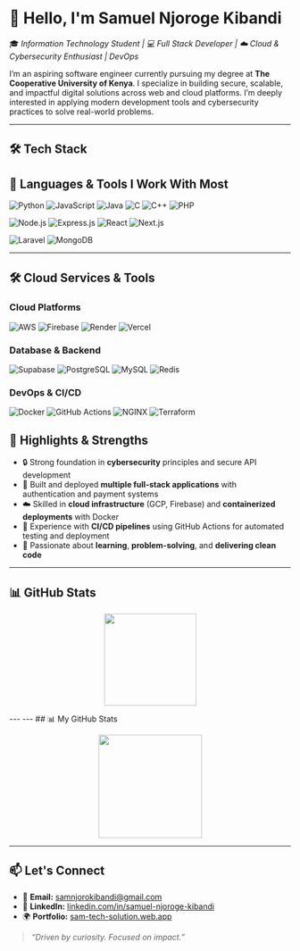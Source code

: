 # 👋 Hello, I'm Samuel Njoroge Kibandi

🎓 *Information Technology Student | 💻 Full Stack Developer | ☁️ Cloud & Cybersecurity Enthusiast | DevOps*

I’m an aspiring software engineer currently pursuing my degree at **The Cooperative University of Kenya**. I specialize in building secure, scalable, and impactful digital solutions across web and cloud platforms. I’m deeply interested in applying modern development tools and cybersecurity practices to solve real-world problems.

---

## 🛠️ Tech Stack
## 🧰 Languages & Tools I Work With Most

![Python](https://img.shields.io/badge/Python-3670A0?style=for-the-badge&logo=python&logoColor=white)
![JavaScript](https://img.shields.io/badge/JavaScript-F7DF1E?style=for-the-badge&logo=javascript&logoColor=black)
![Java](https://img.shields.io/badge/Java-ED8B00?style=for-the-badge&logo=java&logoColor=white)
![C](https://img.shields.io/badge/C-00599C?style=for-the-badge&logo=c&logoColor=white)
![C++](https://img.shields.io/badge/C++-00599C?style=for-the-badge&logo=c%2B%2B&logoColor=white)
![PHP](https://img.shields.io/badge/PHP-777BB4?style=for-the-badge&logo=php&logoColor=white)

![Node.js](https://img.shields.io/badge/Node.js-339933?style=for-the-badge&logo=node.js&logoColor=white)
![Express.js](https://img.shields.io/badge/Express.js-000000?style=for-the-badge&logo=express&logoColor=white)
![React](https://img.shields.io/badge/React-20232A?style=for-the-badge&logo=react&logoColor=61DAFB)
![Next.js](https://img.shields.io/badge/Next.js-000000?style=for-the-badge&logo=next.js&logoColor=white)

![Laravel](https://img.shields.io/badge/Laravel-FF2D20?style=for-the-badge&logo=laravel&logoColor=white)
![MongoDB](https://img.shields.io/badge/MongoDB-4EA94B?style=for-the-badge&logo=mongodb&logoColor=white)



---
## 🛠️ Cloud Services & Tools

### Cloud Platforms
![AWS](https://img.shields.io/badge/AWS-%23FF9900.svg?style=for-the-badge&logo=amazon-aws&logoColor=white)
![Firebase](https://img.shields.io/badge/Firebase-039BE5?style=for-the-badge&logo=Firebase&logoColor=white)
![Render](https://img.shields.io/badge/Render-%46E3B7.svg?style=for-the-badge&logo=render&logoColor=white)
![Vercel](https://img.shields.io/badge/Vercel-000000?style=for-the-badge&logo=vercel&logoColor=white)

### Database & Backend
![Supabase](https://img.shields.io/badge/Supabase-3ECF8E?style=for-the-badge&logo=supabase&logoColor=white)
![PostgreSQL](https://img.shields.io/badge/PostgreSQL-316192?style=for-the-badge&logo=postgresql&logoColor=white)
![MySQL](https://img.shields.io/badge/MySQL-005C84?style=for-the-badge&logo=mysql&logoColor=white)
![Redis](https://img.shields.io/badge/Redis-DC382D?style=for-the-badge&logo=redis&logoColor=white)

### DevOps & CI/CD
![Docker](https://img.shields.io/badge/Docker-2CA5E0?style=for-the-badge&logo=docker&logoColor=white)
![GitHub Actions](https://img.shields.io/badge/GitHub_Actions-2088FF?style=for-the-badge&logo=github-actions&logoColor=white)
![NGINX](https://img.shields.io/badge/Nginx-009639?style=for-the-badge&logo=nginx&logoColor=white)
![Terraform](https://img.shields.io/badge/Terraform-7B42BC?style=for-the-badge&logo=terraform&logoColor=white)

## 🌟 Highlights & Strengths

- 🔒 Strong foundation in **cybersecurity** principles and secure API development
- 🚀 Built and deployed **multiple full-stack applications** with authentication and payment systems
- ☁️ Skilled in **cloud infrastructure** (GCP, Firebase) and **containerized deployments** with Docker
- 🔁 Experience with **CI/CD pipelines** using GitHub Actions for automated testing and deployment
- 🧠 Passionate about **learning**, **problem-solving**, and **delivering clean code**

---


## 📊 GitHub Stats

<p align="center">
  <img src="https://github-readme-stats.vercel.app/api?username=samnjoro30&show_icons=true&theme=tokyonight" height="165" />
  
  
 
</p>
---
---
## 📊 My GitHub Stats
<p align="center">

 <img src="https://streak-stats.demolab.com/?user=samnjoro30&theme=default" height="185" />
</p>

---

## 📫 Let's Connect

- 📧 **Email:** [samnjorokibandi@gmail.com](mailto:samnjorokibandi@gmail.com)  
- 💼 **LinkedIn:** [linkedin.com/in/samuel-njoroge-kibandi](https://linkedin.com/in/samuel-njoroge-kibandi)  
- 🌍 **Portfolio:** [sam-tech-solution.web.app](https://sam-tech-solution.web.app/)

> _“Driven by curiosity. Focused on impact.”_

